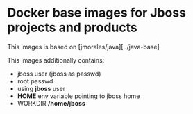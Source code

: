 # Docker base images for Jboss projects and products
This images is based on [jmorales/java][../java-base] 

This images additionally contains:
* jboss user (jboss as passwd)
* root passwd
* using __jboss__ user
* __HOME__ env variable pointing to jboss home
* WORKDIR __/home/jboss__
